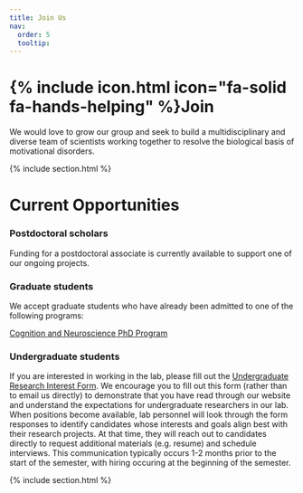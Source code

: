 ```yaml
---
title: Join Us
nav:
  order: 5
  tooltip: 
---
```


# {% include icon.html icon="fa-solid fa-hands-helping" %}Join

We would love to grow our group and seek to build a multidisciplinary and diverse team of scientists working together to resolve the biological basis of motivational disorders. 

{% include section.html %}


# Current Opportunities

<!--### Staff Positions
We are looking to fill 1-2 open positions for the role of Research Technician. This is a great opportunity for hands-on, full-time research experience. Applicants should hold at minimum a Bachelor's degree in a relevant field such as Neuroscience, Psychology, Biology, Computational biology, etc. Please send an inquiry with CV or resume attached to Dr. Parekh at pkp2002@med.cornell.edu.-->

### Postdoctoral scholars
Funding for a postdoctoral associate is currently available to support one of our ongoing projects. 

### Graduate students
We accept graduate students who have already been admitted to one of the following programs: 

[Cognition and Neuroscience PhD Program](https://bbs.utdallas.edu/departments/neuroscience/graduate-programs/cognition-and-neuroscience-phd/) <br>


### Undergraduate students
If you are interested in working in the lab, please fill out the [Undergraduate Research Interest Form](https://forms.office.com/r/QD7qYbh2Et).  We encourage you to fill out this form (rather than to email us directly) to demonstrate that you have read through our website and understand the expectations for undergraduate researchers in our lab.  When positions become available, lab personnel will look through the form responses to identify candidates whose interests and goals align best with their research projects.  At that time, they will reach out to candidates directly to request additional materials (e.g. resume) and schedule interviews.  This communication typically occurs 1-2 months prior to the start of the semester, with hiring occuring at the beginning of the semester.


{% include section.html %}

